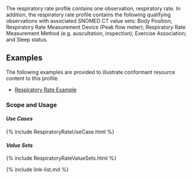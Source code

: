 ﻿The respiratory rate profile contains one observation, respiratory rate. In addition, the respiratory rate profile contains the following qualifying observations with associated SNOMED CT value sets: Body Position; Respiratory Rate Measurement Device (Peak flow meter); Respiratory Rate Measurement Method (e.g. auscultation, inspection); Exercise Association; and Sleep status.

## Examples ##

The following examples are provided to illustrate conformant resource content to this profile.

- [Respiratory Rate Example](Observation-respiratoryRate-example.html)

### Scope and Usage
#### ***Use Cases***

{% include RespiratoryRateUseCase.html %}


#### ***Value Sets***

{% include RespiratoryRateValueSets.html %}


{% include link-list.md %}